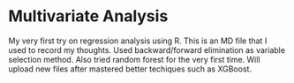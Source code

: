 # Multivariate Analysis

My very first try on regression analysis using R. This is an MD file that I used to record my thoughts.
Used backward/forward elimination as variable selection method. Also tried random forest for the very first time.
Will upload new files after mastered better techiques such as XGBoost.

 
